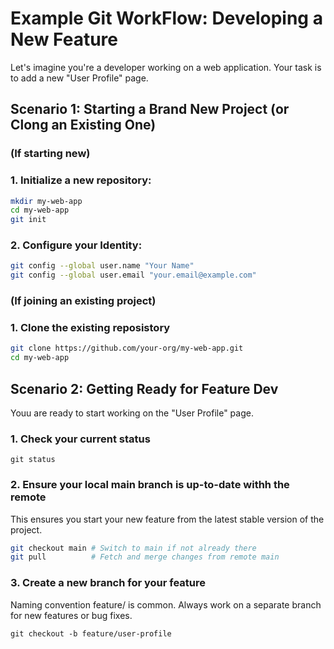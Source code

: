 # Example Git WorkFlow: Developing a New Feature
Let's imagine you're a developer working on a web application. Your task is to add a new "User Profile" page.

## Scenario 1: Starting a Brand New Project (or Clong an Existing One)
### (If starting new)

### 1. Initialize a new repository:
```bash
mkdir my-web-app
cd my-web-app
git init
```
### 2. Configure your Identity:
```bash
git config --global user.name "Your Name"
git config --global user.email "your.email@example.com"
```

### (If joining an existing project)
### 1. Clone the existing reposistory
```bash
git clone https://github.com/your-org/my-web-app.git
cd my-web-app
```
## Scenario 2: Getting Ready for Feature Dev
Youu are ready to start working on the "User Profile" page.

### 1. Check your current status
`git status`

### 2. Ensure your local main branch is up-to-date withh the remote
This ensures you start your new feature from the latest stable version of the project.
```bash
git checkout main # Switch to main if not already there
git pull          # Fetch and merge changes from remote main
```
### 3. Create a new branch for your feature
Naming convention feature/ is common. Always work on a separate branch for new features or bug fixes.

`git checkout -b feature/user-profile`

